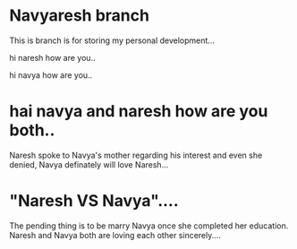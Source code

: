 # Navyaresh branch

This is branch is for storing my personal development...

hi naresh how are you..

hi navya how are you..

hai navya and naresh how are you both..
========================================================================================================================
Naresh spoke to Navya's mother regarding his interest and even she denied, Navya definately will love Naresh...

"Naresh VS Navya"....
========================================================================================================================

The pending thing is to be marry Navya once she completed her education. Naresh and Navya both are loving each other sincerely....
